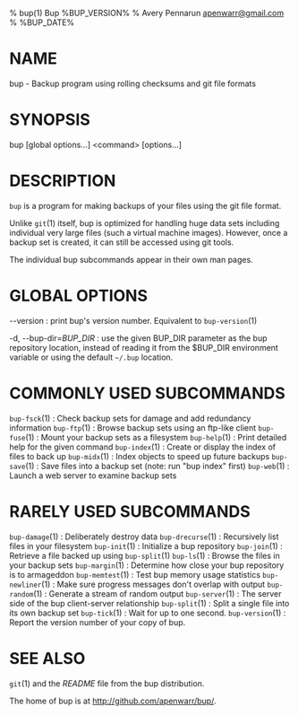 % bup(1) Bup %BUP_VERSION%
% Avery Pennarun <apenwarr@gmail.com>
% %BUP_DATE%

# NAME

bup - Backup program using rolling checksums and git file formats

# SYNOPSIS

bup [global options...] \<command\> [options...]

# DESCRIPTION

`bup` is a program for making backups of your files using
the git file format.

Unlike `git`(1) itself, bup is
optimized for handling huge data sets including individual
very large files (such a virtual machine images).  However,
once a backup set is created, it can still be accessed
using git tools.

The individual bup subcommands appear in their own man
pages.

# GLOBAL OPTIONS

--version
:   print bup's version number.  Equivalent to
    `bup-version`(1)

-d, --bup-dir=*BUP_DIR*
:   use the given BUP_DIR parameter as the bup repository
    location, instead of reading it from the $BUP_DIR
    environment variable or using the default `~/.bup`
    location.

# COMMONLY USED SUBCOMMANDS

`bup-fsck`(1)
:   Check backup sets for damage and add redundancy information
`bup-ftp`(1)
:   Browse backup sets using an ftp-like client
`bup-fuse`(1)
:   Mount your backup sets as a filesystem
`bup-help`(1)
:   Print detailed help for the given command
`bup-index`(1)
:   Create or display the index of files to back up
`bup-midx`(1)
:   Index objects to speed up future backups
`bup-save`(1)
:   Save files into a backup set (note: run "bup index" first)
`bup-web`(1)
:   Launch a web server to examine backup sets

# RARELY USED SUBCOMMANDS

`bup-damage`(1)
:   Deliberately destroy data
`bup-drecurse`(1)
:   Recursively list files in your filesystem
`bup-init`(1)
:   Initialize a bup repository
`bup-join`(1)
:   Retrieve a file backed up using `bup-split`(1)
`bup-ls`(1)
:   Browse the files in your backup sets
`bup-margin`(1)
:   Determine how close your bup repository is to armageddon
`bup-memtest`(1)
:   Test bup memory usage statistics
`bup-newliner`(1)
:   Make sure progress messages don't overlap with output
`bup-random`(1)
:   Generate a stream of random output
`bup-server`(1)
:   The server side of the bup client-server relationship
`bup-split`(1)
:   Split a single file into its own backup set
`bup-tick`(1)
:   Wait for up to one second.
`bup-version`(1)
:   Report the version number of your copy of bup.

# SEE ALSO

`git`(1) and the *README* file from the bup distribution.

The home of bup is at <http://github.com/apenwarr/bup/>.
